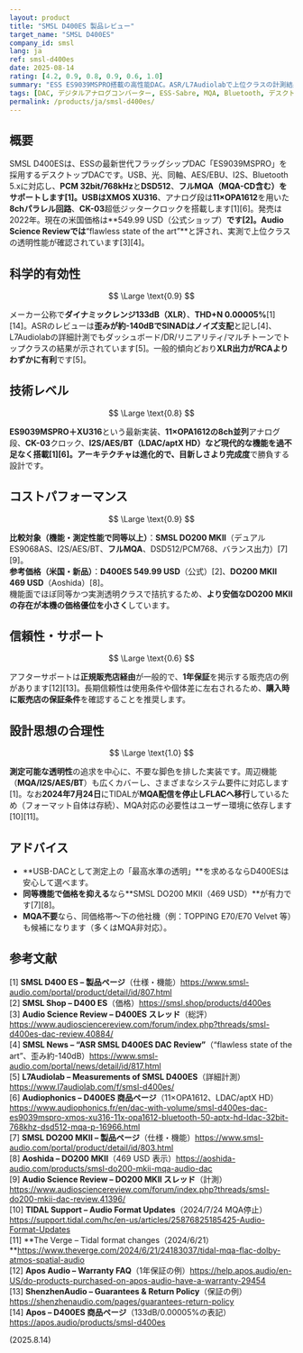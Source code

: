 ```yaml
---
layout: product
title: "SMSL D400ES 製品レビュー"
target_name: "SMSL D400ES"
company_id: smsl
lang: ja
ref: smsl-d400es
date: 2025-08-14
rating: [4.2, 0.9, 0.8, 0.9, 0.6, 1.0]
summary: "ESS ES9039MSPRO搭載の高性能DAC。ASR/L7Audiolabで上位クラスの計測結果を示し、MQAやI2S/AESなど機能も充実。米国実売549.99 USD。機能同等のDO200 MKII（469 USD）と比べ価格優位は小さめです。"
tags: [DAC, デジタルアナログコンバーター, ESS-Sabre, MQA, Bluetooth, デスクトップオーディオ]
permalink: /products/ja/smsl-d400es/
---
```


## 概要

SMSL D400ESは、ESSの最新世代フラッグシップDAC「ES9039MSPRO」を採用するデスクトップDACです。USB、光、同軸、AES/EBU、I2S、Bluetooth 5.xに対応し、**PCM 32bit/768kHz**と**DSD512**、**フルMQA（MQA-CD含む）**をサポートします[1]。USBは**XMOS XU316**、アナログ段は**11×OPA1612**を用いた**8chパラレル回路**、**CK-03**超低ジッタークロックを搭載します[1][6]。発売は2022年。現在の米国価格は**549.99 USD（公式ショップ）**です[2]。Audio Science Reviewでは**“flawless state of the art”**と評され、実測で上位クラスの透明性能が確認されています[3][4]。

## 科学的有効性

$$ \Large \text{0.9} $$

メーカー公称で**ダイナミックレンジ133dB（XLR）**、**THD+N 0.00005%**[1][14]。ASRのレビューは**歪みが約-140dBでSINADはノイズ支配**と記し[4]、L7Audiolabの詳細計測でもダッシュボード/DR/リニアリティ/マルチトーンでトップクラスの結果が示されています[5]。一般的傾向どおり**XLR出力がRCAよりわずかに有利**です[5]。

## 技術レベル

$$ \Large \text{0.8} $$

**ES9039MSPRO＋XU316**という最新実装、**11×OPA1612の8ch並列**アナログ段、**CK-03**クロック、**I2S/AES/BT（LDAC/aptX HD）**など現代的な機能を過不足なく搭載[1][6]。アーキテクチャは進化的で、目新しさより**完成度**で勝負する設計です。

## コストパフォーマンス

$$ \Large \text{0.9} $$

**比較対象（機能・測定性能で同等以上）**：**SMSL DO200 MKII**（デュアルES9068AS、I2S/AES/BT、**フルMQA**、DSD512/PCM768、バランス出力）[7][9]。  
**参考価格（米国・新品）**：**D400ES 549.99 USD**（公式）[2]、**DO200 MKII 469 USD**（Aoshida）[8]。  
機能面でほぼ同等かつ実測透明クラスで拮抗するため、**より安価なDO200 MKIIの存在が本機の価格優位を小さく**しています。

## 信頼性・サポート

$$ \Large \text{0.6} $$

アフターサポートは**正規販売店経由**が一般的で、**1年保証**を掲示する販売店の例があります[12][13]。長期信頼性は使用条件や個体差に左右されるため、**購入時に販売店の保証条件**を確認することを推奨します。

## 設計思想の合理性

$$ \Large \text{1.0} $$

**測定可能な透明性**の追求を中心に、不要な脚色を排した実装です。周辺機能（**MQA/I2S/AES/BT**）も広くカバーし、さまざまなシステム要件に対応します[1]。なお**2024年7月24日**にTIDALが**MQA配信を停止しFLACへ移行**しているため（フォーマット自体は存続）、MQA対応の必要性はユーザー環境に依存します[10][11]。

## アドバイス

- **USB-DACとして測定上の「最高水準の透明」**を求めるならD400ESは安心して選べます。  
- **同等機能で価格を抑える**なら**SMSL DO200 MKII（469 USD）**が有力です[7][8]。  
- **MQA不要**なら、同価格帯～下の他社機（例：TOPPING E70/E70 Velvet 等）も候補になります（多くはMQA非対応）。

## 参考文献

[1] **SMSL D400 ES – 製品ページ**（仕様・機能）https://www.smsl-audio.com/portal/product/detail/id/807.html  
[2] **SMSL Shop – D400 ES**（価格）https://smsl.shop/products/d400es  
[3] **Audio Science Review – D400ES スレッド**（総評）https://www.audiosciencereview.com/forum/index.php?threads/smsl-d400es-dac-review.40884/  
[4] **SMSL News – “ASR SMSL D400ES DAC Review”**（“flawless state of the art”、歪み約-140dB）https://www.smsl-audio.com/portal/news/detail/id/817.html  
[5] **L7Audiolab – Measurements of SMSL D400ES**（詳細計測）https://www.l7audiolab.com/f/smsl-d400es/  
[6] **Audiophonics – D400ES 商品ページ**（11×OPA1612、LDAC/aptX HD）https://www.audiophonics.fr/en/dac-with-volume/smsl-d400es-dac-es9039mspro-xmos-xu316-11x-opa1612-bluetooth-50-aptx-hd-ldac-32bit-768khz-dsd512-mqa-p-16966.html  
[7] **SMSL DO200 MKII – 製品ページ**（仕様・機能）https://www.smsl-audio.com/portal/product/detail/id/803.html  
[8] **Aoshida – DO200 MKII**（469 USD 表示）https://aoshida-audio.com/products/smsl-do200-mkii-mqa-audio-dac  
[9] **Audio Science Review – DO200 MKII スレッド**（計測）https://www.audiosciencereview.com/forum/index.php?threads/smsl-do200-mkii-dac-review.41396/  
[10] **TIDAL Support – Audio Format Updates**（2024/7/24 MQA停止）https://support.tidal.com/hc/en-us/articles/25876825185425-Audio-Format-Updates  
[11] **The Verge – Tidal format changes（2024/6/21）**https://www.theverge.com/2024/6/21/24183037/tidal-mqa-flac-dolby-atmos-spatial-audio  
[12] **Apos Audio – Warranty FAQ**（1年保証の例）https://help.apos.audio/en-US/do-products-purchased-on-apos-audio-have-a-warranty-29454  
[13] **ShenzhenAudio – Guarantees & Return Policy**（保証の例）https://shenzhenaudio.com/pages/guarantees-return-policy  
[14] **Apos – D400ES 商品ページ**（133dB/0.00005%の表記）https://apos.audio/products/smsl-d400es

(2025.8.14)

